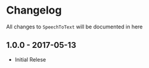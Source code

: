 # Changelog

All changes to `SpeechToText` will be documented in here

## 1.0.0 - 2017-05-13

- Initial Relese

